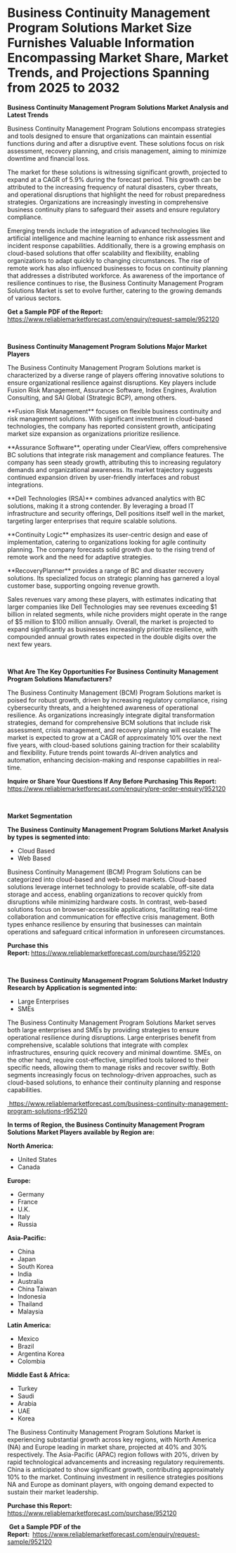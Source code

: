 <p><h1>Business Continuity Management Program Solutions Market Size Furnishes Valuable Information Encompassing Market Share, Market Trends, and Projections Spanning from 2025 to 2032</h1></p><p><strong>Business Continuity Management Program Solutions Market Analysis and Latest Trends</strong></p>
<p><p>Business Continuity Management Program Solutions encompass strategies and tools designed to ensure that organizations can maintain essential functions during and after a disruptive event. These solutions focus on risk assessment, recovery planning, and crisis management, aiming to minimize downtime and financial loss. </p><p>The market for these solutions is witnessing significant growth, projected to expand at a CAGR of 5.9% during the forecast period. This growth can be attributed to the increasing frequency of natural disasters, cyber threats, and operational disruptions that highlight the need for robust preparedness strategies. Organizations are increasingly investing in comprehensive business continuity plans to safeguard their assets and ensure regulatory compliance.</p><p>Emerging trends include the integration of advanced technologies like artificial intelligence and machine learning to enhance risk assessment and incident response capabilities. Additionally, there is a growing emphasis on cloud-based solutions that offer scalability and flexibility, enabling organizations to adapt quickly to changing circumstances. The rise of remote work has also influenced businesses to focus on continuity planning that addresses a distributed workforce. As awareness of the importance of resilience continues to rise, the Business Continuity Management Program Solutions Market is set to evolve further, catering to the growing demands of various sectors.</p></p>
<p><strong>Get a Sample PDF of the Report:&nbsp;</strong> <a href="https://www.reliablemarketforecast.com/enquiry/request-sample/952120?utm_campaign=3493&utm_medium=2&utm_source=Github&utm_content=ia&utm_term=17042025&utm_id=business-continuity-management-program-solutions">https://www.reliablemarketforecast.com/enquiry/request-sample/952120</a></p>
<p>&nbsp;</p>
<p><strong>Business Continuity Management Program Solutions Major Market Players</strong></p>
<p><p>The Business Continuity Management Program Solutions market is characterized by a diverse range of players offering innovative solutions to ensure organizational resilience against disruptions. Key players include Fusion Risk Management, Assurance Software, Index Engines, Avalution Consulting, and SAI Global (Strategic BCP), among others. </p><p>**Fusion Risk Management** focuses on flexible business continuity and risk management solutions. With significant investment in cloud-based technologies, the company has reported consistent growth, anticipating market size expansion as organizations prioritize resilience.</p><p>**Assurance Software**, operating under ClearView, offers comprehensive BC solutions that integrate risk management and compliance features. The company has seen steady growth, attributing this to increasing regulatory demands and organizational awareness. Its market trajectory suggests continued expansion driven by user-friendly interfaces and robust integrations.</p><p>**Dell Technologies (RSA)** combines advanced analytics with BC solutions, making it a strong contender. By leveraging a broad IT infrastructure and security offerings, Dell positions itself well in the market, targeting larger enterprises that require scalable solutions. </p><p>**Continuity Logic** emphasizes its user-centric design and ease of implementation, catering to organizations looking for agile continuity planning. The company forecasts solid growth due to the rising trend of remote work and the need for adaptive strategies.</p><p>**RecoveryPlanner** provides a range of BC and disaster recovery solutions. Its specialized focus on strategic planning has garnered a loyal customer base, supporting ongoing revenue growth.</p><p>Sales revenues vary among these players, with estimates indicating that larger companies like Dell Technologies may see revenues exceeding $1 billion in related segments, while niche providers might operate in the range of $5 million to $100 million annually. Overall, the market is projected to expand significantly as businesses increasingly prioritize resilience, with compounded annual growth rates expected in the double digits over the next few years.</p></p>
<p>&nbsp;</p>
<p><strong>What Are The Key Opportunities For Business Continuity Management Program Solutions Manufacturers?</strong></p>
<p><p>The Business Continuity Management (BCM) Program Solutions market is poised for robust growth, driven by increasing regulatory compliance, rising cybersecurity threats, and a heightened awareness of operational resilience. As organizations increasingly integrate digital transformation strategies, demand for comprehensive BCM solutions that include risk assessment, crisis management, and recovery planning will escalate. The market is expected to grow at a CAGR of approximately 10% over the next five years, with cloud-based solutions gaining traction for their scalability and flexibility. Future trends point towards AI-driven analytics and automation, enhancing decision-making and response capabilities in real-time.</p></p>
<p><strong>Inquire or Share Your Questions If Any Before Purchasing This Report:</strong> <a href="https://www.reliablemarketforecast.com/enquiry/pre-order-enquiry/952120?utm_campaign=3493&utm_medium=2&utm_source=Github&utm_content=ia&utm_term=17042025&utm_id=business-continuity-management-program-solutions">https://www.reliablemarketforecast.com/enquiry/pre-order-enquiry/952120</a></p>
<p>&nbsp;</p>
<p><strong>Market Segmentation</strong></p>
<p><strong>The Business Continuity Management Program Solutions Market Analysis by types is segmented into:</strong></p>
<p><ul><li>Cloud Based</li><li>Web Based</li></ul></p>
<p><p>Business Continuity Management (BCM) Program Solutions can be categorized into cloud-based and web-based markets. Cloud-based solutions leverage internet technology to provide scalable, off-site data storage and access, enabling organizations to recover quickly from disruptions while minimizing hardware costs. In contrast, web-based solutions focus on browser-accessible applications, facilitating real-time collaboration and communication for effective crisis management. Both types enhance resilience by ensuring that businesses can maintain operations and safeguard critical information in unforeseen circumstances.</p></p>
<p><strong>Purchase this Report:&nbsp;</strong><a href="https://www.reliablemarketforecast.com/purchase/952120?utm_campaign=3493&utm_medium=2&utm_source=Github&utm_content=ia&utm_term=17042025&utm_id=business-continuity-management-program-solutions">https://www.reliablemarketforecast.com/purchase/952120</a></p>
<p>&nbsp;</p>
<p><strong>The Business Continuity Management Program Solutions Market Industry Research by Application is segmented into:</strong></p>
<p><ul><li>Large Enterprises</li><li>SMEs</li></ul></p>
<p><p>The Business Continuity Management Program Solutions Market serves both large enterprises and SMEs by providing strategies to ensure operational resilience during disruptions. Large enterprises benefit from comprehensive, scalable solutions that integrate with complex infrastructures, ensuring quick recovery and minimal downtime. SMEs, on the other hand, require cost-effective, simplified tools tailored to their specific needs, allowing them to manage risks and recover swiftly. Both segments increasingly focus on technology-driven approaches, such as cloud-based solutions, to enhance their continuity planning and response capabilities.</p></p>
<p><a href="https://www.reliablemarketforecast.com/business-continuity-management-program-solutions-r952120?utm_campaign=3493&utm_medium=2&utm_source=Github&utm_content=ia&utm_term=17042025&utm_id=business-continuity-management-program-solutions">&nbsp;https://www.reliablemarketforecast.com/business-continuity-management-program-solutions-r952120</a></p>
<p><strong>In terms of Region, the Business Continuity Management Program Solutions Market Players available by Region are:</strong></p>
<p>
    <p> <strong> North America: </strong>
        <ul>
            <li>United States</li>
            <li>Canada</li>
        </ul>
        </p> 
    <p> <strong> Europe: </strong>
        <ul>
            <li>Germany</li>
            <li>France</li>
            <li>U.K.</li>
            <li>Italy</li>
            <li>Russia</li>
        </ul>
        </p> 
    <p> <strong> Asia-Pacific: </strong>
        <ul>
            <li>China</li>
            <li>Japan</li>
            <li>South Korea</li>
            <li>India</li>
            <li>Australia</li>
            <li>China Taiwan</li>
            <li>Indonesia</li>
            <li>Thailand</li>
            <li>Malaysia</li>
        </ul>
        </p> 
    <p> <strong> Latin America: </strong>
        <ul>
            <li>Mexico</li>
            <li>Brazil</li>
            <li>Argentina Korea</li>
            <li>Colombia</li>
        </ul>
        </p> 
    <p> <strong> Middle East & Africa: </strong>
        <ul>
            <li>Turkey</li>
            <li>Saudi</li>
            <li>Arabia</li>
            <li>UAE</li>
            <li>Korea</li>
        </ul>
    </p>
    </p>
<p><p>The Business Continuity Management Program Solutions Market is experiencing substantial growth across key regions, with North America (NA) and Europe leading in market share, projected at 40% and 30% respectively. The Asia-Pacific (APAC) region follows with 20%, driven by rapid technological advancements and increasing regulatory requirements. China is anticipated to show significant growth, contributing approximately 10% to the market. Continuing investment in resilience strategies positions NA and Europe as dominant players, with ongoing demand expected to sustain their market leadership.</p></p>
<p><strong>Purchase this Report: </strong><a href="https://www.reliablemarketforecast.com/purchase/952120?utm_campaign=3493&utm_medium=2&utm_source=Github&utm_content=ia&utm_term=17042025&utm_id=business-continuity-management-program-solutions">https://www.reliablemarketforecast.com/purchase/952120</a></p>
<p>&nbsp;<strong>Get a Sample PDF of the Report:&nbsp;&nbsp;</strong><a href="https://www.reliablemarketforecast.com/enquiry/request-sample/952120?utm_campaign=3493&utm_medium=2&utm_source=Github&utm_content=ia&utm_term=17042025&utm_id=business-continuity-management-program-solutions">https://www.reliablemarketforecast.com/enquiry/request-sample/952120</a></p>
<p><strong></strong></p>
<p><p></p><p></p><p></p></p>